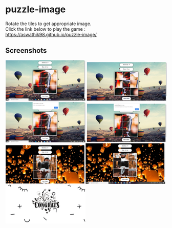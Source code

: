# puzzle-image
Rotate the tiles to get appropriate image.<br>
Click the link below to play the game :<br>
<a href ="https://aswathik98.github.io/puzzle-image/ ">https://aswathik98.github.io/puzzle-image/</a>

## Screenshots
<img src="images/1.png" width="250" style="max-width:100%;"> <img src="images/2.png" width="250px" style="max-width:100%;"> 
<img src="images/3.png" width="250px" style="max-width:100%;"> <img src="images/4.png" width="250px" style="max-width:100%;"> 
<img src="images/5.png" width="250px" style="max-width:100%;"><img src="images/6.png" width="250px" style="max-width:100%;">
<img src="images/7.png" width="250px" style="max-width:100%;">
